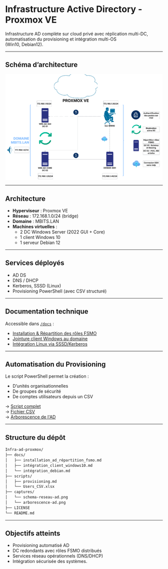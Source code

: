 # Infrastructure Active Directory - Proxmox VE

Infrastructure AD complète sur cloud privé avec réplication multi-DC, automatisation du provisioning et intégration multi-OS   
(Win10, Debian12).

---

## Schéma d’architecture

![Schéma réseau - Proxmox](/captures/schema-ad-proxmox.png)

---

## Architecture

- **Hyperviseur** : Proxmox VE 
- **Réseau** : 172.168.1.0/24 (bridge)
- **Domaine** : MBITS.LAN
- **Machines virtuelles** :
  - 2 DC Windows Server (2022 GUI + Core)
  - 1 client Windows 10
  - 1 serveur Debian 12

---

## Services déployés

- AD DS
- DNS / DHCP
- Kerberos, SSSD (Linux)
- Provisioning PowerShell (avec CSV structuré)

---

## Documentation technique

Accessible dans [`/docs`](./docs) :

- [Installation & Répartition des rôles FSMO](./docs/installation_ad_répartition_fsmo.md)
- [Jointure client Windows au domaine](./docs/Intégration_client_windows10.md)
- [Intégration Linux via SSSD/Kerberos](./docs/intégration_debian.md)

---

## Automatisation du Provisioning

Le script PowerShell permet la création :
- D’unités organisationnelles
- De groupes de sécurité
- De comptes utilisateurs depuis un CSV

→ [Script complet](./scripts/provisioning.md)  
→ [Fichier CSV](./scripts/Users_CSV.xlsx)  
→ [Arborescence de l'AD](./captures/arborescence-ad.png)

---

## Structure du dépôt

```bash
Infra-ad-proxmox/
├── docs/
│   ├── installation_ad_répartition_fsmo.md
│   ├── intégration_client_windows10.md
│   └── intégration_debian.md
├── scripts/
│   ├── provisioning.md
│   └── Users_CSV.xlsx
├── captures/
│   └── schema-reseau-ad.png
│   └── arborescence-ad.png
├── LICENSE
└── README.md
```

---

## Objectifs atteints

- Provisioning automatisé AD
- DC redondants avec rôles FSMO distribués
- Services réseau opérationnels (DNS/DHCP)
- Intégration sécurisée des systèmes.

